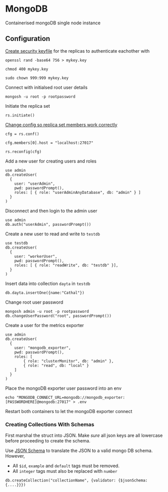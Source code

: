 # MongoDB

Containerised mongoDB single node instance

## Configuration

[Create security keyfile](https://docs.mongodb.com/manual/tutorial/deploy-replica-set-with-keyfile-access-control/#std-label-deploy-repl-set-with-auth) for the replicas to authenticate eachother with
```
openssl rand -base64 756 > mykey.key
```

```
chmod 400 mykey.key
```

```
sudo chown 999:999 mykey.key
```

Connect with initialsed root user details
```
mongosh -u root -p rootpassword
```
Initiate the replica set
```
rs.initiate()
```
[Change config so replica set members work correctly](https://stackoverflow.com/a/41067404)
```
cfg = rs.conf()
```

```
cfg.members[0].host = "localhost:27017"
```

```
rs.reconfig(cfg)
```


Add a new user for creating users and roles
```
use admin
db.createUser(
  {
    user: "userAdmin",
    pwd: passwordPrompt(),
    roles: [ { role: "userAdminAnyDatabase", db: "admin" } ]
  }
)
```

Disconnect and then login to the admin user
```
use admin
db.auth("userAdmin", passwordPrompt())
```

Create a new user to read and write to `testdb`
```
use testdb
db.createUser(
  {
    user: "workerUser",
    pwd: passwordPrompt(),
    roles: [ { role: "readWrite", db: "testdb" }],
  }
)
```

Insert data into collection `dayta` in `testdb`
```
db.dayta.insertOne({name:"Cathal"})
```

Change root user password
```
mongosh admin -u root -p rootpassword
db.changeUserPassword("root", passwordPrompt())
```

Create a user for the metrics exporter
```
use admin
db.createUser(
  {
    user: "mongodb_exporter",
    pwd: passwordPrompt(),
    roles: [
        { role: "clusterMonitor", db: "admin" },
        { role: "read", db: "local" }
    ]
  }
)
```
Place the mongoDB exporter user password into an env
```
echo "MONGODB_CONNECT_URL=mongodb://mongodb_exporter:[PASSWORDHERE]@mongodb:27017" > .env
```
Restart both containers to let the mongoDB exporter connect

### Creating Collections With Schemas

First marshal the struct into JSON. Make *sure* all json keys are all lowercase before proceeding to create the schema.

Use [JSON Schema](https://www.jsonschema.net/home) to translate the JSON to a valid mongo DB schema. However, 

* All `$id`, `example` and `default` tags must be removed. 
* All `integer` tags must also be replaced with `number`


```
db.createCollection("collectionName", {validator: {$jsonSchema:{....}}})
```
